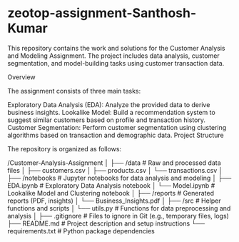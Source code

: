# zeotop-assignment-Santhosh-Kumar
This repository contains the work and solutions for the Customer Analysis and Modeling Assignment. The project includes data analysis, customer segmentation, and model-building tasks using customer transaction data.

Overview

The assignment consists of three main tasks:

Exploratory Data Analysis (EDA): Analyze the provided data to derive business insights.
Lookalike Model: Build a recommendation system to suggest similar customers based on profile and transaction history.
Customer Segmentation: Perform customer segmentation using clustering algorithms based on transaction and demographic data.
Project Structure

The repository is organized as follows:

/Customer-Analysis-Assignment
│
├── /data               # Raw and processed data files
│   ├── customers.csv
│   ├── products.csv
│   └── transactions.csv
│
├── /notebooks          # Jupyter notebooks for data analysis and modeling
│   ├── EDA.ipynb       # Exploratory Data Analysis notebook
│   └── Model.ipynb     # Lookalike Model and Clustering notebook
│
├── /reports            # Generated reports (PDF, insights)
│   └── Business_Insights.pdf
│
├── /src                # Helper functions and scripts
│   └── utils.py        # Functions for data preprocessing and analysis
│
├── .gitignore          # Files to ignore in Git (e.g., temporary files, logs)
├── README.md           # Project description and setup instructions
└── requirements.txt    # Python package dependencies
